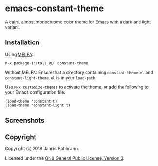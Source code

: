 # emacs-constant-theme

A calm, almost monochrome color theme for Emacs with a dark and light variant.

## Installation

Using [MELPA](http://melpa.milkbox.net/#/getting-started):
```
M-x package-install RET constant-theme
```

Without MELPA: Ensure that a directory containing `constant-theme.el` and
`constant-light-theme.el` is in your `load-path`.

Use `M-x customize-themes` to activate the theme, or add the following to your
Emacs configuration file:
```
(load-theme 'constant t)
(load-theme 'constant-light t)
```

## Screenshots

## Copyright

Copyright (c) 2018 Jannis Pohlmann.

Licensed under the [GNU General Public License, Version 3](LICENSE).
